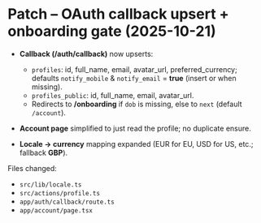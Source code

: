 # Patch – OAuth callback upsert + onboarding gate (2025-10-21)

- **Callback (/auth/callback)** now upserts:
  - `profiles`: id, full_name, email, avatar_url, preferred_currency; defaults `notify_mobile` & `notify_email` = **true** (insert or when missing).
  - `profiles_public`: id, full_name, email, avatar_url.
  - Redirects to **/onboarding** if `dob` is missing, else to `next` (default `/account`).

- **Account page** simplified to just read the profile; no duplicate ensure.

- **Locale → currency** mapping expanded (EUR for EU, USD for US, etc.; fallback **GBP**).

Files changed:
- `src/lib/locale.ts`
- `src/actions/profile.ts`
- `app/auth/callback/route.ts`
- `app/account/page.tsx`
